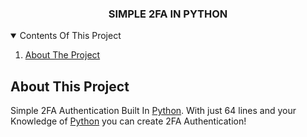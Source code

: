 <h3 align="center">SIMPLE 2FA IN PYTHON</h3>

<details open="open">
  <summary>Contents Of This Project</summary>
  <ol>
    <li>
      <a href="#about-the-project">About The Project</a>
      <ul>
  </ol>
</details>

## About This Project

Simple 2FA Authentication Built In [Python](https://www.python.org/). With just 64 lines and your Knowledge of [Python](https://www.python.org/) you can create 2FA Authentication!

